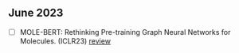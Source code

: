 ## June 2023
- [ ] MOLE-BERT: Rethinking Pre-training Graph Neural Networks for Molecules. (ICLR23) [review]()